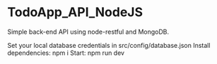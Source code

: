 # TodoApp_API_NodeJS

Simple back-end API using node-restful and MongoDB.

Set your local database credentials in src/config/database.json
Install dependencies: npm i
Start: npm run dev




